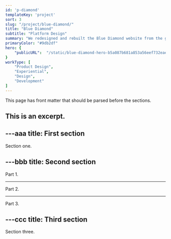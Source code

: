 ```yaml
---
id: 'p-diamond'
templateKey: 'project'
sort: 3
slug: "/project/blue-diamond/"
title: "Blue Diamond"
subtitle: "Platform Design"
summary: "We redesigned and rebuilt the Blue Diamond website from the ground-up."
primaryColor: "#9db2df"
hero: {
    "publicURL":  "/static/blue-diamond-hero-b5a087b681a853a56eef732eae348d40.jpg"
}
workType: [
    "Product Design",
    "Experiential",
    "Design",
    "Development"
]
---
```


This page has front matter that should be parsed before the sections.

This is an excerpt.
---

---aaa
title: First section
---

Section one.

---bbb
title: Second section
---

Part 1.

---

Part 2.

---

Part 3.

---ccc
title: Third section
---

Section three.
